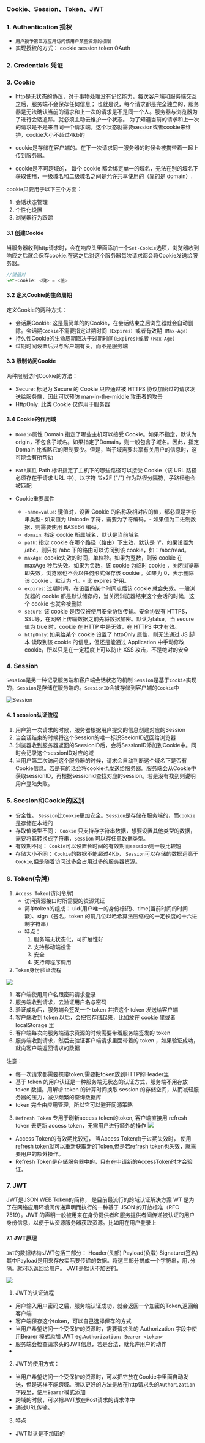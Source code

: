 ### Cookie、Session、Token、JWT

### 1. Authentication 授权
- `用户授予第三方应用访问该用户某些资源的权限`
- 实现授权的方式： cookie session token OAuth

### 2. Credentials  凭证



### 3. Cookie

+ http是无状态的协议，对于事物处理没有记忆能力，每次客户端和服务端交互之后，服务端不会保存任何信息；
  也就是说，每个请求都是完全独立的，服务器是无法确认当前的请求和上一次的请求是不是同一个人。服务器与浏览器为了进行会话追踪。就必须主动去维护一个状态。 
  为了知道当前的请求和上一次的请求是不是来自同一个请求端。这个状态就需要session或者cookie来维护，cookie大小不超过4kb的
  
+ cookie是存储在客户端的。在下一次请求同一服务器的时候会被携带着一起上传到服务器。

+ cookie是不可跨域的， 每个 cookie 都会绑定单一的域名，无法在别的域名下获取使用，一级域名和二级域名之间是允许共享使用的（靠的是 domain）.


cookie只要用于以下三个方面： 
  1. 会话状态管理
  2. 个性化设置
  3. 浏览器行为跟踪

#### 3.1 创建Cookie

当服务器收到http请求时，会在响应头里面添加一个`Set-Cookie`选项，浏览器收到响应之后就会保存cookie.在这之后对这个服务器每次请求都会将Cookie发送给服务器。

```js
//键值对
Set-Cookie: <键> = <值>
```

#### 3.2 定义Cookie的生命周期
定义Cookie的两种方式：
  + 会话期Cookie: 这是最简单的的Cookie，在会话结束之后浏览器就会自动删除。会话期`Cookie`不需要指定过期时间`（Expires）`或者有效期`（Max-Age）`
  + 持久性Cookie的生命周期取决于过期时间`(Expires)`或者 `(Max-Age)`
  + 过期时间设置后只与客户端有关，而不是服务端

#### 3.3 限制访问Cookie

两种限制访问Cookie的方法：
  + Secure: 标记为 Secure 的 Cookie 只应通过被 HTTPS 协议加密过的请求发送给服务端，因此可以预防 man-in-the-middle 攻击者的攻击
  + HttpOnly: 此类 Cookie 仅作用于服务器


#### 3.4 Cookie的作用域

- `Domain`属性
Domain 指定了哪些主机可以接受 Cookie。如果不指定，默认为 origin，不包含子域名。如果指定了Domain，则一般包含子域名。因此，指定 Domain 比省略它的限制要少。但是，当子域需要共享有关用户的信息时，这可能会有所帮助

- `Path`属性
Path 标识指定了主机下的哪些路径可以接受 Cookie（该 URL 路径必须存在于请求 URL 中）。以字符 %x2F ("/") 作为路径分隔符，子路径也会被匹配


- Cookie重要属性<br>
  - `-name=value`: 键值对，设置 Cookie 的名称及相对应的值，都必须是字符串类型- 如果值为 Unicode 字符，需要为字符编码。- 如果值为二进制数据，则需要使用 BASE64 编码。<br>
  - `domain`: 指定 cookie 所属域名，默认是当前域名<br>
  - `path`: 指定 cookie 在哪个路径（路由）下生效，默认是 '/'。如果设置为 /abc，则只有 /abc 下的路由可以访问到该 cookie，如：/abc/read。<br>
  - `maxAge`: cookie失效的时间，单位秒。如果为整数，则该 cookie 在 maxAge 秒后失效。如果为负数，该 cookie 为临时 cookie ，关闭浏览器即失效，浏览器也不会以任何形式保存该 cookie 。如果为 0，表示删除该 cookie 。默认为 -1。- 比 expires 好用。<br>
  - `expires`: 过期时间，在设置的某个时间点后该 cookie 就会失效。一般浏览器的 cookie 都是默认储存的，当关闭浏览器结束这个会话的时候，这个 cookie 也就会被删除<br>
  - `secure`: 该 cookie 是否仅被使用安全协议传输。安全协议有 HTTPS，SSL等，在网络上传输数据之前先将数据加密。默认为false。当 secure 值为 true 时，cookie 在 HTTP 中是无效，在 HTTPS 中才有效。<br>
  - `httpOnly`:  如果给某个 cookie 设置了 httpOnly 属性，则无法通过 JS 脚本 读取到该 cookie 的信息，但还是能通过 Application 中手动修改 cookie，所以只是在一定程度上可以防止 XSS 攻击，不是绝对的安全<br>

### 4. Session

`Session`是另一种记录服务端和客户端会话状态的机制
`Session`是基于`Cookie`实现的，`Session`是存储在服务端的。`SeesionID`会被存储到客户端的`Cookie`中

  ![Session](img/session.png)

#### 4. 1 session认证流程
  1. 用户第一次请求的时候，服务器根据用户提交的信息创建对应的Session
  2. 当会话结束的时候将这个Session的唯一标识SeeionID返回给浏览器
  3. 浏览器收到服务器返回的SeesionID后，会将SessionID添加到Cookie中。同时会记录这个sessionID对应的域
  4. 当用户第二次访问这个服务器的时候，请求会自动判断这个域名下是否有Cookie信息。若是有的话会将cookie也发送给服务器。服务端会从Cookie中获取sessionID，再根据sessionid查找对应的session。若是没有找到则说明用户登陆失败。

### 5. Seesion和Cookie的区别
  - 安全性。 `Session`比`Cookie`更加安全。`Session`是存储在服务端的，而`cookie`是存储在本地的
  - 存取值类型不同： `Cookie` 只支持存字符串数据，想要设置其他类型的数据，需要将其转换成字符串，`Session` 可以存任意数据类型。
  - 有效期不同： `Cookie`可以设置长时间的有效期而`session`则一般比较短
  - 存储大小不同： `Cookie`的数据不能超过4Kb， `Session`可以存储的数据远高于`Cookie`,但是随着访问过多会占用过多的服务器资源。

### 6. Token(令牌)

1. `Access Token`(访问令牌)
      - 访问资源接口时所需要的资源凭证
      - 简单token的组成： uid(用户唯一的身份标识)、time(当前时间的时间戳)、sign（签名，token 的前几位以哈希算法压缩成的一定长度的十六进制字符串）
      - 特点： 
          1. 服务端无状态化，可扩展性好
          2. 支持移动端设备
          3. 安全
          4. 支持跨程序调用
2.  `Token`身份验证流程

  ![](img/Token.png)

  1. 客户端使用用户名跟密码请求登录
  2. 服务端收到请求，去验证用户名与密码
  3. 验证成功后，服务端会签发一个 token 并把这个 token 发送给客户端
  4. 客户端收到 token 以后，会把它存储起来，比如放在 cookie 里或者 localStorage 里
  5. 客户端每次向服务端请求资源的时候需要带着服务端签发的 token
  6. 服务端收到请求，然后去验证客户端请求里面带着的 token ，如果验证成功，就向客户端返回请求的数据

注意： 
  - 每一次请求都需要携带token,需要把token放到HTTP的Header里
  - 基于 token 的用户认证是一种服务端无状态的认证方式，服务端不用存放 token 数据。用解析 token 的计算时间换取 session 的存储空间，从而减轻服务器的压力，减少频繁的查询数据库
  - token 完全由应用管理，所以它可以避开同源策略
3. `Refresh Token`
  专用于刷新access token的token, 客户端直接用 refresh token 去更新 access token，无需用户进行额外的操作
  ![](img/refToken.png)
  - Access Token的有效期比较短， 当Access Token由于过期失效时， 使用refresh token就可以重新获取新的Token,但是若refresh token也失效，就需要用户的额外操作。
  - Refresh Token是存储服务器中的，只有在申请新的AccessToken时才会验证，
          
### 7. JWT
JWT是JSON WEB Token的简称， 是目前最流行的跨域认证解决方案
WT 是为了在网络应用环境间传递声明而执行的一种基于 JSON 的开放标准（RFC 7519）。JWT 的声明一般被用来在身份提供者和服务提供者间传递被认证的用户身份信息，以便于从资源服务器获取资源。比如用在用户登录上

#### 7.1 JWT原理

`JWT`的数据结构:JWT包括三部分： Header(头部) Payload(负载) Signature(签名) 其中Payload是用来存放实际要传递的数据。将这三部分拼成一个字符串，用`.`分隔。就可以返回给用户。
JWT是默认不加密的。

![](img/JWT.png)

1. JWT的认证流程
  + 用户输入用户密码之后，服务端认证成功，就会返回一个加密的Token,返回给客户端
  + 客户端保存这个token，可以自己选择保存的方式
  + 当用户希望访问一个受保护的资源时，需要请求头的 Authorization 字段中使用Bearer 模式添加 JWT  eg.`Authorization: Bearer <token>`
  + 服务端会检查请求头的JWT信息，若是合法，就允许用户的动作
  + 
2. JWT的使用方式：
  - 当用户希望访问一个受保护的资源时，可以把它放在Cookie中里面自动发送，但是这样不能跨域。所以更好的方法是放在http请求头的`Authorization`字段里，使用`Bearer`模式添加 <token>
  - 跨域的时候，可以把JWT放在Post请求的请求体中
  - 通过URL传输。

3. 特点
  - JWT默认是不加密的

  





